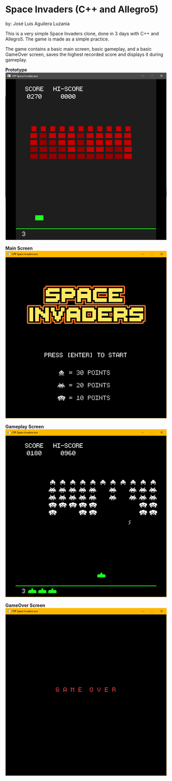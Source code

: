 # Space Invaders (C++ and Allegro5)

by: José Luis Aguilera Luzania

This is a very simple Space Invaders clone, done in 3 days with C++ and Allegro5. The game is made as a simple practice.

The game contains a basic main screen, basic gameplay, and a basic GameOver screen, saves the highest recorded score and displays it during gameplay.

**Prototype**  
![Screenshot](https://github.com/JoseLuis-AL/Cpp-Allegro5-Space-Invaders/blob/main/CPP%20Space%20Invaders/CPP%20Space%20Invaders/Readme%20Images/Prototype%2001.png)

**Main Screen**  
![Screenshot](https://github.com/JoseLuis-AL/Cpp-Allegro5-Space-Invaders/blob/main/CPP%20Space%20Invaders/CPP%20Space%20Invaders/Readme%20Images/Main%20Screen.png
)

**Gameplay Screen**  
![Screenshot](https://github.com/JoseLuis-AL/Cpp-Allegro5-Space-Invaders/blob/main/CPP%20Space%20Invaders/CPP%20Space%20Invaders/Readme%20Images/Gameplay%2001.png)

**GameOver Screen**  
![Screenshot](https://github.com/JoseLuis-AL/Cpp-Allegro5-Space-Invaders/blob/main/CPP%20Space%20Invaders/CPP%20Space%20Invaders/Readme%20Images/GameOver%20Screen.png)
